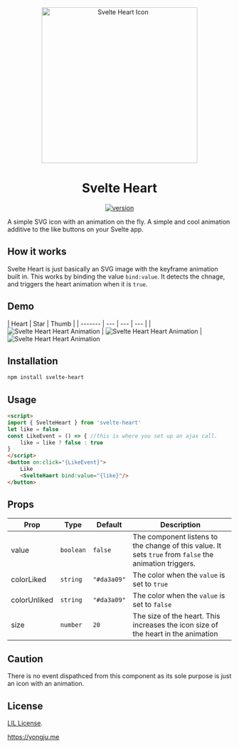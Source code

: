 <div align="center" style="text-align:center">
  <img src="https://images.themecloset.pictures/github/svelte-heart/logo.png" alt="Svelte Heart Icon" width="350" />
  <h1>Svelte Heart </h1>
  <a href="https://npmjs.org/package/svelte-heart">
    <img src="https://badgen.now.sh/npm/v/svelte-heart" alt="version" />
  </a>
</div>

A simple SVG icon with an animation on the fly. A simple and cool animation additive to the like buttons on your Svelte app.

## How it works
Svelte Heart is just basically an SVG image with the keyframe animation built in. This works by binding the value `bind:value`. It detects the chnage, and triggers the heart animation when it is `true`.

## Demo
| Heart  | Star  | Thumb  |
| ------- | --- | --- | --- |
| <img src="https://images.themecloset.pictures/github/svelte-heart/preview-heart.gif" alt="Svelte Heart Heart Animation">  | <img src="https://images.themecloset.pictures/github/svelte-heart/preview-star.gif" alt="Svelte Heart Heart Animation" /> | <img src="https://images.themecloset.pictures/github/svelte-heart/preview-thumb.gif" alt="Svelte Heart Heart Animation">

## Installation

```bash
npm install svelte-heart
```
## Usage
```html
<script>
import { SvelteHeart } from 'svelte-heart'
let like = false
const LikeEvent = () => { //this is where you set up an ajax call.
	like = like ? false : true
}
</script>
<button on:click="{LikeEvent}">
	Like
	<SvelteHaert bind:value="{like}"/>
</button>
```

## Props

| Prop                   | Type      | Default         | Description                                                    |
| ---------------------- | --------- | --------------- | -------------------------------------------------------------- |
| value | `boolean` | `false` | The component listens to the change of this value. It sets `true` from `false` the animation triggers. |
| colorLiked | `string` | `"#da3a09"` | The color when the `value` is set to `true`|
| colorUnliked | `string` | `"#da3a09"` | The color when the `value` is set to `false`|
| size | `number` | `20` | The size of the heart. This increases the icon size of the heart in the animation |

## Caution

There is no event dispathced from this component as its sole purpose is just an icon with an animation.

## License
[LIL License](https://github.com/thingsneverchange/svelte-heart/blob/master/License).

https://yongju.me
